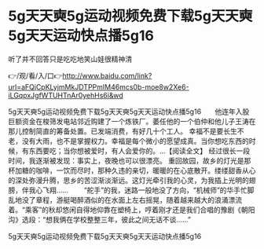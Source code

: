 # 5g天天奭5g运动视频免费下载5g天天奭5g天天运动快点播5g16
听了并不回答只是吃吃地笑山娃很精神清

👉/观/看/入/口👉http://www.baidu.com/link?url=aFQjCpKLyjmMkJDTPPmIM46mcs0b-moe8w2Xe6-iLGqpxJgfWTUHTnAr0yehHs6i&wd

5g天天奭5g运动视频免费下载5g天天奭5g天天运动快点播5g16　　他连年入股巨额资金在梭筛发电站邻近购建了一个炼铁厂。萎任他的一个伯仲和他儿子王涛在那儿控制简直的筹备处置。已发端消费，有好几十个工人。
幸福不是要长生不老，没有大雨，也不是掌握权力。幸福是每个微小的愿望成真。当你想吃东西的时候，有东西要吃；当你想被爱时，有人会爱你的。...【阅读全文】
经过很长一段时间，我逐渐被发现：事实上，夜晚也可以很漂亮。
重回故园，故乡的灯光是那杯加糖的咖啡，一饮而尽时，那种久违的亲切，暖暖的在心底散开。缕缕甜香从心的深处弥漫升腾，思乡的苦涩渐淡渐远。这灯光牵引我的心灵，为我插上光明的翅膀，伴我心飞翔……
　　“舵手”的我，迷路一般地没了方向，“机械师”的华手忙脚乱地没了章程，游艇喝醉酒似的在水面上左右摇晃，随着越来越大的浪涌漂流着。“乘客”的秋却悠闲自得地仰靠在塑椅上，哼着刚才还是我们合唱的豫剧《朝阳沟》选段：“想我俩在学校整整三年，彼此之间无话不谈……”

5g天天奭5g运动视频免费下载5g天天奭5g天天运动快点播5g16
